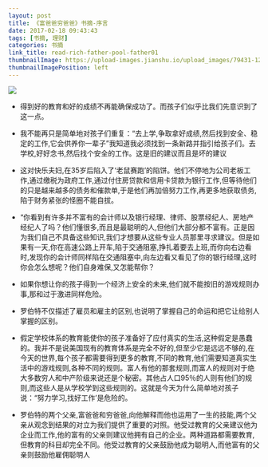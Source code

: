 ```yaml
---
layout: post
title: 《富爸爸穷爸爸》书摘-序言
date: 2017-02-18 09:43:43
tags: [书摘, 理财]
categories: 书摘
link_title: read-rich-father-pool-father01
thumbnailImage: https://upload-images.jianshu.io/upload_images/79431-12fcd2d95fdb9e43.jpg?imageMogr2/auto-orient/strip%7CimageView2/2/w/509/format/webp
thumbnailImagePosition: left
---
```

<!-- toc -->
<!-- more -->
![](https://upload-images.jianshu.io/upload_images/79431-12fcd2d95fdb9e43.jpg?imageMogr2/auto-orient/strip%7CimageView2/2/w/509/format/webp)

- 得到好的教育和好的成绩不再能确保成功了。而孩子们似乎比我们先意识到了这一点。

- 我不能再只是简单地对孩子们重复：“去上学,争取拿好成绩,然后找到安全、稳定的工作,它会供养你一辈子”我知道我必须找到一条新路并指引给孩子们。去学校,好好念书,然后找个安全的工作。这是旧的建议而且是坏的建议 


- 这对快乐夫妇,在35岁后陷入了‘老鼠赛跑’的陷饼。他们不停地为公司老板工作,通过缴税为政府工作,通过付住房贷款和信用卡贷款为银行工作,但等待他们的只是越来越多的债务和催款单,于是他们再加倍努力工作,再更多地获取债务,陷于财务紧张的怪圈不能自拔。

- “你看到有许多并不富有的会计师以及银行经理、律师、股票经纪人、房地产经纪人了吗？他们懂很多,而且是最聪明的人,但他们大部分都不富有。正是因为我们自己不具备这些知识,我们才想要从这些专业人员那里寻求建议。但是如果有一天,你在高速公路上开车,陷于交通阻塞,挣扎着要去上班,而你向右边看时,发现你的会计师同样陷在交通阻塞中,向左边看又看见了你的银行经理,这时你会怎么想呢？他们自身难保,又怎能帮你？


- 如果你想让你的孩子得到一个经济上安全的未来,他们就不能按旧的游戏规则办事,那和过于激进同样危险。


- 罗伯特不仅描述了雇员和雇主的区别,也说明了掌握自己的命运和把它让给别人掌握的区别。

- 假定学校体系的教育能使你的孩子准备好了应付真实的生活,这种假定是愚蠢的。我并不是说美国现有的教育体系是完全不好的,但至少它是远远不够的,在今天的世界,每个孩子都需要得到更多的教育,不同的教育,他们需要知道真实生活中的游戏规则,各种不同的规则。富人有他的那套规则,而富人的规则对于绝大多数穷人和中产阶级来说还是个秘密。其他占人口95％的人则有他们的规则,而这些人是从学校学到这些规则的。这就是今天为什么简单地对孩子说：“努力学习,找好工作’是危险的。

- 罗伯特的两个父亲,富爸爸和穷爸爸,向他解释而他也运用了一生的技能,两个父亲从观念到结果的对立为我们提供了重要的对照。他受过教育的父亲建议他为企业而工作,他的富有的父亲则建议他拥有自己的企业。两种道路都需要教育,但教育的科目却完全不同。他受过教育的父亲鼓励他成为聪明人,而他富有的父亲则鼓励他雇佣聪明人